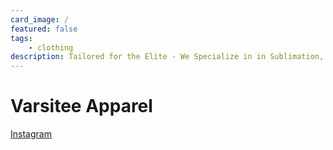 ```yaml
---
card_image: /
featured: false
tags:
    - clothing
description: Tailored for the Elite - We Specialize in in Sublimation, DTF and Embroidered Products. No Minimums!! Any design you want, we make it!
---
```


# Varsitee Apparel


[Instagram](https://www.instagram.com/varsitee_apparel/)